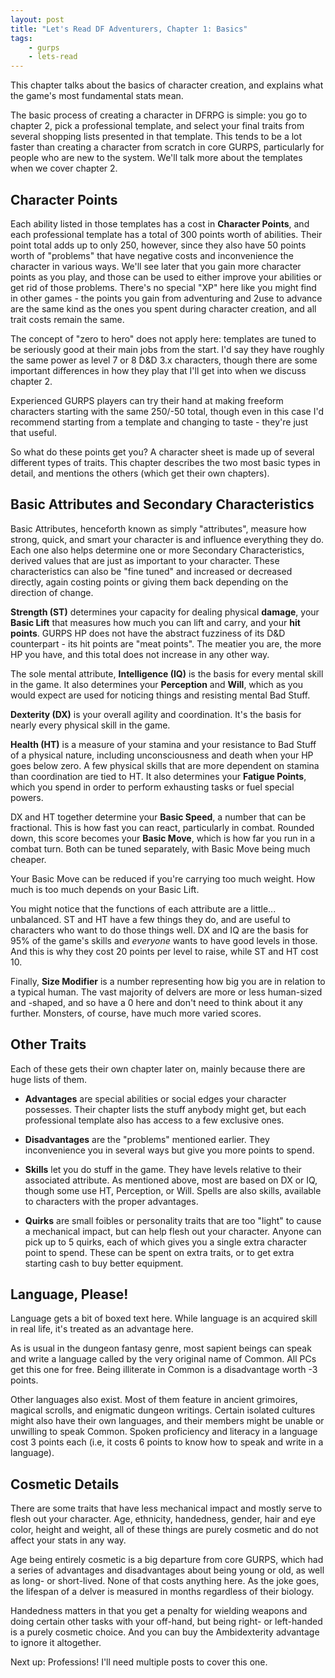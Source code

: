 ```yaml
---
layout: post
title: "Let's Read DF Adventurers, Chapter 1: Basics"
tags:
    - gurps
    - lets-read
---
```


This chapter talks about the basics of character creation, and explains what the
game's most fundamental stats mean.

The basic process of creating a character in DFRPG is simple: you go to chapter
2, pick a professional template, and select your final traits from several
shopping lists presented in that template. This tends to be a lot faster than
creating a character from scratch in core GURPS, particularly for people who are
new to the system. We'll talk more about the templates when we cover chapter 2.

## Character Points

Each ability listed in those templates has a cost in **Character Points**, and
each professional template has a total of 300 points worth of abilities. Their
point total adds up to only 250, however, since they also have 50 points worth
of "problems" that have negative costs and inconvenience the character in
various ways. We'll see later that you gain more character points as you play,
and those can be used to either improve your abilities or get rid of those
problems. There's no special "XP" here like you might find in other games - the
points you gain from adventuring and 2use to advance are the same kind as the
ones you spent during character creation, and all trait costs remain the same.

The concept of "zero to hero" does not apply here: templates are tuned to be
seriously good at their main jobs from the start. I'd say they have roughly the
same power as level 7 or 8 D&D 3.x characters, though there are some important
differences in how they play that I'll get into when we discuss chapter 2.

Experienced GURPS players can try their hand at making freeform characters
starting with the same 250/-50 total, though even in this case I'd recommend
starting from a template and changing to taste - they're just that
useful.

So what do these points get you? A character sheet is made up of several
different types of traits. This chapter describes the two most basic types in
detail, and mentions the others (which get their own chapters).

## Basic Attributes and Secondary Characteristics

Basic Attributes, henceforth known as simply "attributes", measure how strong,
quick, and smart your character is and influence everything they do. Each one
also helps determine one or more Secondary Characteristics, derived values that
are just as important to your character. These characteristics can also be "fine
tuned" and increased or decreased directly, again costing points or giving them
back depending on the direction of change.

**Strength (ST)** determines your capacity for dealing physical **damage**, your
**Basic Lift** that measures how much you can lift and carry, and your **hit
points**. GURPS HP does not have the abstract fuzziness of its D&D counterpart -
its hit points are "meat points". The meatier you are, the more HP you have, and
this total does not increase in any other way.

The sole mental attribute, **Intelligence (IQ)** is the basis for every mental
skill in the game. It also determines your **Perception** and **Will**, which as
you would expect are used for noticing things and resisting mental Bad
Stuff.

**Dexterity (DX)** is your overall agility and coordination. It's the basis for
nearly every physical skill in the game.

**Health (HT)** is a measure of your stamina and your resistance to Bad Stuff of
a physical nature, including unconsciousness and death when your HP goes below
zero. A few physical skills that are more dependent on stamina than coordination
are tied to HT. It also determines your **Fatigue Points**, which you spend in
order to perform exhausting tasks or fuel special powers.

DX and HT together determine your **Basic Speed**, a number that can be
fractional. This is how fast you can react, particularly in combat. Rounded
down, this score becomes your **Basic Move**, which is how far you run in a
combat turn. Both can be tuned separately, with Basic Move being much cheaper.

Your Basic Move can be reduced if you're carrying too much weight. How much is
too much depends on your Basic Lift.

You might notice that the functions of each attribute are a
little... unbalanced. ST and HT have a few things they do, and are useful to
characters who want to do those things well. DX and IQ are the basis for 95% of
the game's skills and _everyone_ wants to have good levels in those. And this is
why they cost 20 points per level to raise, while ST and HT cost 10.

Finally, **Size Modifier** is a number representing how big you are in relation
to a typical human. The vast majority of delvers are more or less human-sized
and -shaped, and so have a 0 here and don't need to think about it any
further. Monsters, of course, have much more varied scores.

## Other Traits

Each of these gets their own chapter later on, mainly because there are huge
lists of them.

- **Advantages** are special abilities or social edges your character
  possesses. Their chapter lists the stuff anybody might get, but each
  professional template also has access to a few exclusive ones.

- **Disadvantages** are the "problems" mentioned earlier. They inconvenience you
  in several ways but give you more points to spend.

- **Skills** let you do stuff in the game. They have levels relative to their
  associated attribute. As mentioned above, most are based on DX or IQ, though
  some use HT, Perception, or Will. Spells are also skills, available to
  characters with the proper advantages.

- **Quirks** are small foibles or personality traits that are too "light" to
  cause a mechanical impact, but can help flesh out your character. Anyone can
  pick up to 5 quirks, each of which gives you a single extra character point to
  spend. These can be spent on extra traits, or to get extra starting cash to
  buy better equipment.

## Language, Please!

Language gets a bit of boxed text here. While language is an acquired skill in
real life, it's treated as an advantage here.

As is usual in the dungeon fantasy genre, most sapient beings can speak and
write a language called by the very original name of Common. All PCs get this
one for free. Being illiterate in Common is a disadvantage worth -3 points.

Other languages also exist. Most of them feature in ancient grimoires, magical
scrolls, and enigmatic dungeon writings. Certain isolated cultures might also
have their own languages, and their members might be unable or unwilling to
speak Common. Spoken proficiency and literacy in a language cost 3 points each
(i.e, it costs 6 points to know how to speak and write in a language).


## Cosmetic Details

There are some traits that have less mechanical impact and mostly serve to flesh
out your character. Age, ethnicity, handedness, gender, hair and eye color,
height and weight, all of these things are purely cosmetic and do not affect
your stats in any way.

Age being entirely cosmetic is a big departure from core GURPS, which had a
series of advantages and disadvantages about being young or old, as well as
long- or short-lived. None of that costs anything here. As the joke goes, the
lifespan of a delver is measured in months regardless of their biology.

Handedness matters in that you get a penalty for wielding weapons and doing
certain other tasks with your off-hand, but being right- or left-handed is a
purely cosmetic choice. And you can buy the Ambidexterity advantage to ignore it
altogether.

Next up: Professions! I'll need multiple posts to cover this one.
